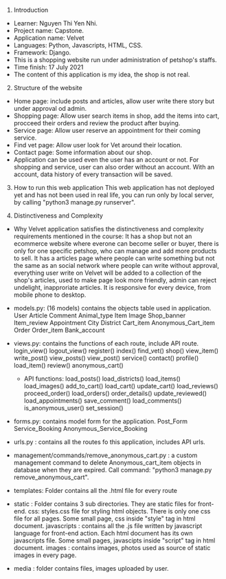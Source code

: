 1. Introduction
  * Learner: Nguyen Thi Yen Nhi.
  * Project name: Capstone.
  * Application name: Velvet
  * Languages: Python, Javascripts, HTML, CSS.
  * Framework: Django.
  * This is a shopping website run under administration of petshop's staffs.
  * Time finish: 17 July 2021
  * The content of this application is my idea, the shop is not real.

2. Structure of the website
  * Home page: include posts and articles, allow user write there story but under approval od admin.
  * Shopping page: Allow user search items in shop, add the items into cart, procceed their orders and review the product after buying.
  * Service page: Allow user reserve an appointment for their coming service.
  * Find vet page: Allow user look for Vet around their location.
  * Contact page: Some information about our shop.
  * Application can be used even the user has an account or not. For shopping and service, user can also order without an account. With an account, data history of every transaction will be saved.

3. How to run this web application
  This web application has not deployed yet and has not been used in real life, you can run only by local server, by calling "python3 manage.py runserver".
  
4. Distinctiveness and Complexity
  * Why Velvet application satisfies the distinctiveness and complexity requirements mentioned in the course:
    It has a shop but not an ecommerce website where everone can become seller or buyer, there is only for one specific petshop, who can manage and add more products to sell.
    It has a articles page where people can write something but not the same as an social network where people can write without approval, everything user write on Velvet will be added to a collection of the shop's articles, used to make page look more friendly, admin can reject undelight, inapproriate articles.
    It is responsive for every device, from mobile phone to desktop.
    
  * models.py: (16 models) contains the objects table used in application.
    User
    Article
    Comment
    Animal_type
    Item
    Image
    Shop_banner
    Item_review
    Appointment
    City
    District
    Cart_item
    Anonymous_Cart_item
    Order
    Order_item
    Bank_account
  * views.py: contains the functions of each route, include API route.
    login_view()
    logout_view()
    register()
    index()
    find_vet()
    shop()
    view_item()
    write_post()
    view_posts()
    view_post()
    service()
    contact()
    profile()
    load_item()
    review()
    anonymous_cart()
    * API functions:
    	load_posts()
    	load_districts()
    	load_items()
    	load_images()
    	add_to_cart()
    	load_cart()
    	update_cart()
    	load_reviews()
	proceed_order()
	load_orders()
	order_details()
	update_reviewed()
	load_appointments()
	save_comment()
	load_comments()
	is_anonymous_user()
	set_session()
  * forms.py: contains model form for the application.
      Post_Form
      Service_Booking
      Anonymous_Service_Booking
  * urls.py : contains all the routes fo this application, includes API urls.
  * management/commands/remove_anonymous_cart.py : a custom management command to delete Anonymous_cart_item objects in database when they are expired. Call command: "python3 manage.py remove_anonymous_cart". 
  * templates: Folder contains all the .html file for every route
  * static : Folder contains 3 sub directories. They are static files for front-end.
      css: styles.css file for styling html objects. There is only one css file for all pages. Some small page, css inside "style" tag in html document.
      javascripts : contains all the .js file written by javascript language for front-end action. Each html document has its own javascripts file. Some small pages, javascipts inside "script" tag in html document.
      images : contains images, photos used as source of static images in every page.
  * media : folder contains files, images uploaded by user.
  
  
